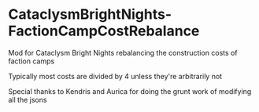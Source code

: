 # CataclysmBrightNights-FactionCampCostRebalance
Mod for Cataclysm Bright Nights rebalancing the construction costs of faction camps

Typically most costs are divided by 4 unless they're arbitrarily not

Special thanks to Kendris and Aurica for doing the grunt work of modifying all the jsons
